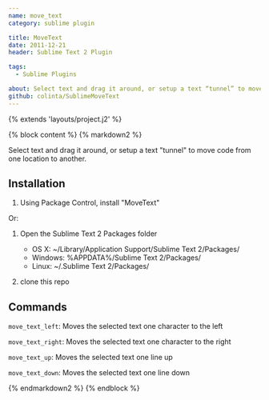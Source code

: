 ```yaml
---
name: move_text
category: sublime plugin

title: MoveText
date: 2011-12-21
header: Sublime Text 2 Plugin

tags:
  - Sublime Plugins

about: Select text and drag it around, or setup a text “tunnel” to move code from one location to another.
github: colinta/SublimeMoveText
---
```

{% extends 'layouts/project.j2' %}

{% block content %}
{% markdown2 %}

Select text and drag it around, or setup a text "tunnel" to move code from one location to another.


Installation
------------

1. Using Package Control, install "MoveText"

Or:

1. Open the Sublime Text 2 Packages folder

    - OS X: ~/Library/Application Support/Sublime Text 2/Packages/
    - Windows: %APPDATA%/Sublime Text 2/Packages/
    - Linux: ~/.Sublime Text 2/Packages/

2. clone this repo

Commands
--------

`move_text_left`: Moves the selected text one character to the left

`move_text_right`: Moves the selected text one character to the right

`move_text_up`: Moves the selected text one line up

`move_text_down`: Moves the selected text one line down

{% endmarkdown2 %}
{% endblock %}